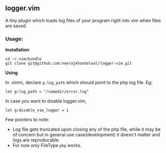 ## logger.vim
A tiny plugin which loads log files of your program right into vim when files
are saved.

### Usage:

**Installation**
```
cd ~/.vim/bundle
git clone git@github.com:neerajkhandelwal/logger-vim.git
```

**Using**

In .vimrc, declare `g:log_path` which should point to the php log file. Eg:
```
let g:log_path = "/somedir/error.log"
```

In case you want to disable logger.vim,
```
let g:disable_vim_logger = 1
```

Few pointers to note:
* Log file gets truncated upon closing any of the php file, while it may be of concern but in general use case(development) it doesn't matter and logs are reproducable.
* For now only FileType `php` works.
